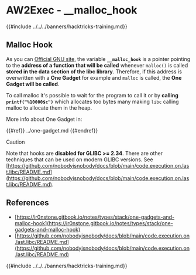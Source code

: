 # AW2Exec - \_\_malloc_hook

{{#include ../../../banners/hacktricks-training.md}}

## **Malloc Hook**

As you can [Official GNU site](https://www.gnu.org/software/libc/manual/html_node/Hooks-for-Malloc.html), the variable **`__malloc_hook`** is a pointer pointing to the **address of a function that will be called** whenever `malloc()` is called **stored in the data section of the libc library**. Therefore, if this address is overwritten with a **One Gadget** for example and `malloc` is called, the **One Gadget will be called**.

To call malloc it's possible to wait for the program to call it or by **calling `printf("%10000$c")`** which allocates too bytes many making `libc` calling malloc to allocate them in the heap.

More info about One Gadget in:

{{#ref}}
../one-gadget.md
{{#endref}}

> [!CAUTION]
> Note that hooks are **disabled for GLIBC >= 2.34**. There are other techniques that can be used on modern GLIBC versions. See [https://github.com/nobodyisnobody/docs/blob/main/code.execution.on.last.libc/README.md](https://github.com/nobodyisnobody/docs/blob/main/code.execution.on.last.libc/README.md).

## References

- [https://ir0nstone.gitbook.io/notes/types/stack/one-gadgets-and-malloc-hook](https://ir0nstone.gitbook.io/notes/types/stack/one-gadgets-and-malloc-hook)
- [https://github.com/nobodyisnobody/docs/blob/main/code.execution.on.last.libc/README.md](https://github.com/nobodyisnobody/docs/blob/main/code.execution.on.last.libc/README.md)

{{#include ../../../banners/hacktricks-training.md}}



